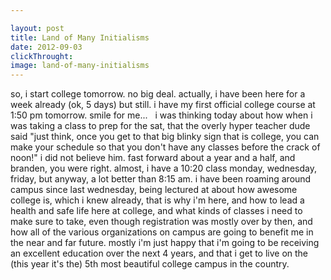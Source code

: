```yaml
---

layout: post
title: Land of Many Initialisms
date: 2012-09-03
clickThrought:
image: land-of-many-initialisms
---
```


so, i start college tomorrow. no big deal. actually, i have been here for a week already (ok, 5 days) but still. i have my first official college course at 1:50 pm tomorrow. smile for me...   i was thinking today about how when i was taking a class to prep for the sat, that the overly hyper teacher dude said "just think, once you get to that big blinky sign that is college, you can make your schedule so that you don't have any classes before the crack of noon!" i did not believe him. fast forward about a year and a half, and branden, you were right. almost, i have a 10:20 class monday, wednesday, friday, but anyway, a lot better than 8:15 am. i have been roaming around campus since last wednesday, being lectured at about how awesome college is, which i knew already, that is why i'm here, and how to lead a health and safe life here at college, and what kinds of classes i need to make sure to take, even though registration was mostly over by then, and how all of the various organizations on campus are going to benefit me in the near and far future. mostly i'm just happy that i'm going to be receiving an excellent education over the next 4 years, and that i get to live on the (this year it's the) 5th most beautiful college campus in the country.